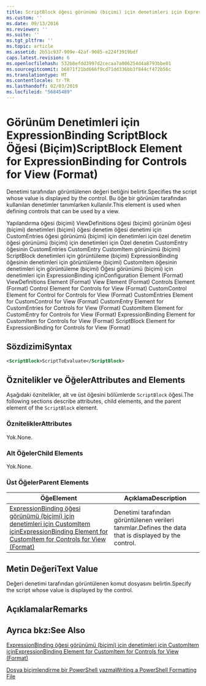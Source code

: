 ```yaml
---
title: ScriptBlock öğesi görünümü (biçimi) için denetimleri için ExpressionBinding için | Microsoft Docs
ms.custom: ''
ms.date: 09/13/2016
ms.reviewer: ''
ms.suite: ''
ms.tgt_pltfrm: ''
ms.topic: article
ms.assetid: 2b51c937-909e-42af-9085-e224f3919bdf
caps.latest.revision: 6
ms.openlocfilehash: 532b8efdd3997d2cecaa7a006254d4a8793bbe01
ms.sourcegitcommit: b6871f21bd666f9cd71dd336bb3f844cf472b56c
ms.translationtype: MT
ms.contentlocale: tr-TR
ms.lasthandoff: 02/03/2019
ms.locfileid: "56845489"
---
```

# <a name="scriptblock-element-for-expressionbinding-for-controls-for-view-format"></a><span data-ttu-id="c8f94-102">Görünüm Denetimleri için ExpressionBinding ScriptBlock Öğesi (Biçim)</span><span class="sxs-lookup"><span data-stu-id="c8f94-102">ScriptBlock Element for ExpressionBinding for Controls for View (Format)</span></span>

<span data-ttu-id="c8f94-103">Denetimi tarafından görüntülenen değeri betiğini belirtir.</span><span class="sxs-lookup"><span data-stu-id="c8f94-103">Specifies the script whose value is displayed by the control.</span></span> <span data-ttu-id="c8f94-104">Bu öğe bir görünüm tarafından kullanılan denetimler tanımlarken kullanılır.</span><span class="sxs-lookup"><span data-stu-id="c8f94-104">This element is used when defining controls that can be used by a view.</span></span>

<span data-ttu-id="c8f94-105">Yapılandırma öğesi (biçimi) ViewDefinitions öğesi (biçimi) görünüm öğesi (biçimi) denetimleri (biçimi) öğesi denetim öğesi denetimi için CustomEntries öğesi görünümü (biçimi) için denetimleri için özel denetim öğesi görünümü (biçimi) için denetimleri için Özel denetim CustomEntry öğesinin CustomEntries CustomEntry CustomItem görünümü (biçimi) ScriptBlock denetimleri için görüntüleme (biçimi) ExpressionBinding öğesinin denetimleri için görüntüleme (biçimi) CustomItem öğesinin denetimleri için görüntüleme (biçimi) Öğesi görünümü (biçimi) için denetimleri için ExpressionBinding için</span><span class="sxs-lookup"><span data-stu-id="c8f94-105">Configuration Element (Format) ViewDefinitions Element (Format) View Element (Format) Controls Element (Format) Control Element for Controls for View (Format) CustomControl Element for Control for Controls for View (Format) CustomEntries Element for CustomControl for View (Format) CustomEntry Element for CustomEntries for Controls for View (Format) CustomItem Element for CustomEntry for Controls for View (Format) ExpressionBinding Element for CustomItem for Controls for View (Format) ScriptBlock Element for ExpressionBinding for Controls for View (Format)</span></span>

## <a name="syntax"></a><span data-ttu-id="c8f94-106">Sözdizimi</span><span class="sxs-lookup"><span data-stu-id="c8f94-106">Syntax</span></span>

```xml
<ScriptBlock>ScriptToEvaluate</ScriptBlock>
```

## <a name="attributes-and-elements"></a><span data-ttu-id="c8f94-107">Öznitelikler ve Öğeler</span><span class="sxs-lookup"><span data-stu-id="c8f94-107">Attributes and Elements</span></span>

<span data-ttu-id="c8f94-108">Aşağıdaki öznitelikler, alt ve üst öğesini bölümlerde `ScriptBlock` öğesi.</span><span class="sxs-lookup"><span data-stu-id="c8f94-108">The following sections describe attributes, child elements, and the parent element of the `ScriptBlock` element.</span></span>

### <a name="attributes"></a><span data-ttu-id="c8f94-109">Öznitelikler</span><span class="sxs-lookup"><span data-stu-id="c8f94-109">Attributes</span></span>

<span data-ttu-id="c8f94-110">Yok.</span><span class="sxs-lookup"><span data-stu-id="c8f94-110">None.</span></span>

### <a name="child-elements"></a><span data-ttu-id="c8f94-111">Alt Öğeler</span><span class="sxs-lookup"><span data-stu-id="c8f94-111">Child Elements</span></span>

<span data-ttu-id="c8f94-112">Yok.</span><span class="sxs-lookup"><span data-stu-id="c8f94-112">None.</span></span>

### <a name="parent-elements"></a><span data-ttu-id="c8f94-113">Üst Öğeler</span><span class="sxs-lookup"><span data-stu-id="c8f94-113">Parent Elements</span></span>

|<span data-ttu-id="c8f94-114">Öğe</span><span class="sxs-lookup"><span data-stu-id="c8f94-114">Element</span></span>|<span data-ttu-id="c8f94-115">Açıklama</span><span class="sxs-lookup"><span data-stu-id="c8f94-115">Description</span></span>|
|-------------|-----------------|
|[<span data-ttu-id="c8f94-116">ExpressionBinding öğesi görünümü (biçimi) için denetimleri için CustomItem için</span><span class="sxs-lookup"><span data-stu-id="c8f94-116">ExpressionBinding Element for CustomItem for Controls for View (Format)</span></span>](./expressionbinding-element-for-customitem-for-controls-for-view-format.md)|<span data-ttu-id="c8f94-117">Denetimi tarafından görüntülenen verileri tanımlar.</span><span class="sxs-lookup"><span data-stu-id="c8f94-117">Defines the data that is displayed by the control.</span></span>|

## <a name="text-value"></a><span data-ttu-id="c8f94-118">Metin Değeri</span><span class="sxs-lookup"><span data-stu-id="c8f94-118">Text Value</span></span>

<span data-ttu-id="c8f94-119">Değeri denetimi tarafından görüntülenen komut dosyasını belirtin.</span><span class="sxs-lookup"><span data-stu-id="c8f94-119">Specify the script whose value is displayed by the control.</span></span>

## <a name="remarks"></a><span data-ttu-id="c8f94-120">Açıklamalar</span><span class="sxs-lookup"><span data-stu-id="c8f94-120">Remarks</span></span>

## <a name="see-also"></a><span data-ttu-id="c8f94-121">Ayrıca bkz:</span><span class="sxs-lookup"><span data-stu-id="c8f94-121">See Also</span></span>

[<span data-ttu-id="c8f94-122">ExpressionBinding öğesi görünümü (biçimi) için denetimleri için CustomItem için</span><span class="sxs-lookup"><span data-stu-id="c8f94-122">ExpressionBinding Element for CustomItem for Controls for View (Format)</span></span>](./expressionbinding-element-for-customitem-for-controls-for-view-format.md)

[<span data-ttu-id="c8f94-123">Dosya biçimlendirme bir PowerShell yazma</span><span class="sxs-lookup"><span data-stu-id="c8f94-123">Writing a PowerShell Formatting File</span></span>](./writing-a-powershell-formatting-file.md)
